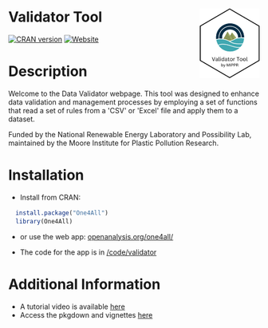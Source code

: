 # Validator Tool <a href="https://moore-institute-4-plastic-pollution-res.github.io/One4All/"><img src="man/Validator.png" alt="Validator Tool logo" align="right" style="height: 140px;"/></a>

[![CRAN version](https://www.r-pkg.org/badges/version/One4All)](https://CRAN.R-project.org/package=One4All) [![Website](https://img.shields.io/badge/web-openanalysis.org-white)](https://openanalysis.org/one4all)

# Description

Welcome to the Data Validator webpage. This tool was designed to enhance data validation and management processes by employing a set of functions that read a set of rules from a 'CSV' or 'Excel' file and apply them to a dataset.

Funded by the National Renewable Energy Laboratory and Possibility Lab, maintained by the Moore Institute for Plastic Pollution Research.

# Installation

-   Install from CRAN:

``` r
  install.package("One4All")
  library(One4All)
```

-   or use the web app: [openanalysis.org/one4all/](https://openanalysis.org/one4all/)

-   The code for the app is in [/code/validator](https://github.com/Moore-Institute-4-Plastic-Pollution-Res/Microplastic_Data_Portal/tree/main/code/validator)

# Additional Information

-   A tutorial video is available [here](https://www.youtube.com/embed/LMpf5-K_tYQ)
-   Access the pkgdown and vignettes [here](https://moore-institute-4-plastic-pollution-res.github.io/One4All/)
